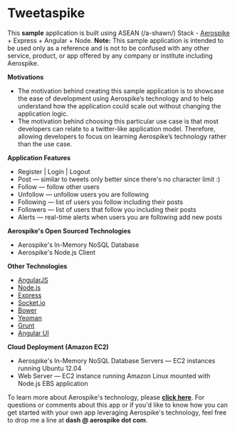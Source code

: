 Tweetaspike
===========

This **sample** application is built using ASEAN (/a-shawn/) Stack - <a href='http://aerospike.com/' target='_blank'>Aerospike</a> + Express + Angular + Node. **Note:** This sample application is intended to be used only as a reference and is not to be confused with any other service, product, or app offered by any company or institute including Aerospike.

**Motivations**

  * The motivation behind creating this sample application is to showcase the ease of development using Aerospike’s technology and to help understand how the application could scale out without changing the application logic.
  * The motivation behind choosing this particular use case is that most developers can relate to a twitter-like application model. Therefore, allowing developers to focus on learning Aerospike’s technology rather than the use case.

**Application Features**

  * Register | Login | Logout
  * Post &mdash; similar to tweets only better since there's no character limit :)
  * Follow &mdash; follow other users
  * Unfollow &mdash; unfollow users you are following
  * Following &mdash; list of users you follow including their posts
  * Followers &mdash; list of users that follow you including their posts
  * Alerts &mdash; real-time alerts when users you are following add new posts

**Aerospike's Open Sourced Technologies**

  * Aerospike's In-Memory NoSQL Database
  * Aerospike's Node.js Client

**Other Technologies**
  * <a href='https://angularjs.org/' target='_blank'>AngularJS</a>
  * <a href='http://nodejs.org/' target='_blank'>Node.js</a>
  * <a href='http://expressjs.com/' target='_blank'>Express</a>
  * <a href='http://socket.io/' target='_blank'>Socket.io</a>
  * <a href='http://bower.io/' target='_blank'>Bower</a>
  * <a href='http://yeoman.io/' target='_blank'>Yeoman</a>
  * <a href='http://gruntjs.com/' target='_blank'>Grunt</a>
  * <a href='http://angular-ui.github.io/bootstrap/' target='_blank'>Angular UI</a>

**Cloud Deployment (Amazon EC2)**
  * Aerospike's In-Memory NoSQL Database Servers &mdash; EC2 instances running Ubuntu 12.04
  * Web Server &mdash; EC2 instance running Amazon Linux mounted with Node.js EBS application

To learn more about Aerospike's technology, please <strong><a href='http://www.aerospike.com/develop/'>click here</a></strong>. For questions or comments about this app or if you'd like to know how you can get started with your own app leveraging Aerospike's technology, feel free to drop me a line at <strong>dash @ aerospike dot com</strong>.


